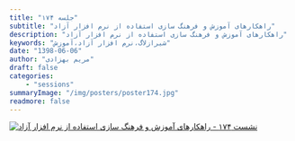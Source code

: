 ```yaml
---
title: "جلسه ۱۷۴"
subtitle: "راهکارهای آموزش و فرهنگ ‌سازی استفاده از نرم افزار آزاد"
description: "راهکارهای آموزش و فرهنگ ‌سازی استفاده از نرم افزار آزاد"
keywords: "شیرازلاگ،نرم افزار آزاد،آموزش"
date: "1398-06-06"
author: "مریم بهزادی"
draft: false
categories:
    - "sessions"
summaryImage: "/img/posters/poster174.jpg"
readmore: false
---
```

[![نشست ۱۷۴ - راهکارهای آموزش و فرهنگ ‌سازی استفاده از نرم افزار آزاد](/img/posters/poster174.jpg)](/img/posters/poster174.jpg)